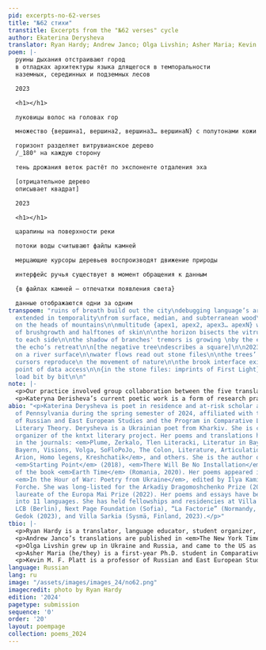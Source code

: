 ```yaml
---
pid: excerpts-no-62-verses
title: "№62 стихи"
transtitle: Excerpts from the "№62 verses" cycle
author: Ekaterina Derysheva
translator: Ryan Hardy; Andrew Janco; Olga Livshin; Asher Maria; Kevin M. F. Platt
poem: |-
  руины дыхания отстраивают город
  в отладках архитектуры языка длящегося в темпоральности
  наземных, серединных и подземных лесов

  2023

  <h1></h1>

  луковицы волос на головах гор

  множество {вершина1, вершина2, вершина3… вершинаN} с полутонами кожи и веснушками зарослей

  горизонт разделяет витрувианское дерево
  /_180° на каждую сторону

  тень дрожания веток растёт по экспоненте отдаления эха

  [отрицательное дерево
  описывает квадрат]

  2023

  <h1></h1>

  царапины на поверхности реки

  потоки воды считывают файлы камней

  мерцающие курсоры деревьев воспроизводят движение природы

  интерфейс ручья существует в момент обращения к данным

  {в файлах камней – отпечатки появления света}

  данные отображаются одни за одним
transpoem: "ruins of breath build out the city\ndebugging language’s architecture,
  extended in temporality\nfrom surface, median, and subterranean wood\n\n2023\n\n<h1></h1>\n\nfollicles
  on the heads of mountains\n\nmultitude {apex1, apex2, apex3… apexN} with\nfreckles
  of brushgrowth and halftones of skin\n\nthe horizon bisects the vitruvian pine\n/_180°
  to each side\n\nthe shadow of branches' tremors is growing \nby the exponent of
  the echo’s retreat\n\n[the negative tree\ndescribes a square]\n\n2023\n\n<h1></h1>\n\nscratches
  on a river surface\n\nwater flows read out stone files\n\nthe trees’ flickering
  cursors reproduce\n the movement of nature\n\nthe brook interface exists at the
  point of data access\n\n{in the stone files: imprints of First Light}\n\nthe data
  load bit by bit\n\n"
note: |-
  <p>Our practice involved group collaboration between the five translators and the poet Kateryna Derysheva. We each chose initial translations to draft for the poems and then met to collectively finalize them alongside Kateryna. This process involved having Kateryna read the original poems in Russian and providing invaluable commentary on her word choice and intended images. Translators are listed in alphabetical order to reflect the collective nature of our work.</p>
  <p>Kateryna Derisheva’s current poetic work is a form of research practice, oriented at once towards the poet’s own position in language, and towards the languages that surround her: everyday, technical, professional, etc. One may take, for example, her poem “[lake icing over]” (“[<span lang="ru">замерзающее озеро</span>]). In Kateryna’s account of work on this poem, it began with contemplation of “a metaphor that was chasing me— the image of a lake as the cornea of an eye” as well as the image of “a tree growing out of the pupil.” She proceeded with consultation of specialized writing on biology and of dictionaries. Associations with surveillance cameras and retractable lenses followed. Work continued through a series of additional ruminations on what the lake-cornea sees or does not see—snow, or a peculiar negative, reversed snow. Finally, work on the poem led to an additional set of associations relating to the process of recording an image on a bitmap. The end result is a chain of signification, linked together by grammar and a logic that is less that of a dream and closer to that of a poetic “dictionary of collocation”—an experimental exploration of the linguistically possible at the intersection of polyvocal linguistic practices.</p>
abio: "<p>Katerina Derysheva is poet in residence and at-risk scholar at the University
  of Pennsylvania during the spring semester of 2024, affiliated with the Department
  of Russian and East European Studies and the Program in Comparative Literature and
  Literary Theory. Derysheva is a Ukrainian poet from Kharkiv. She is co-founder and
  organizer of the kntxt literary project. Her poems and translations have been published
  in the journals: <em>Plume, Zerkalo, Tlen Literacki, Literatur in Bayern, Literaturportal
  Bayern, Visions, Volga, SoFloPoJo, The Colon, Literature, Articulation, New Coast,
  Arion, Homo legens, Kreshchatik</em>, and others. She is the author of the books
  <em>Starting Point</em> (2018), <em>There Will Be No Installation</em> (2023); co-author
  of the book <em>Earth Time</em> (Romania, 2020). Her poems appeared in the anthology
  <em>In the Hour of War: Poetry from Ukraine</em>, edited by Ilya Kaminsky and Carolyn
  Forche. She was long-listed for the Arkadiy Dragomoshchenko Prize (2019) and is
  laureate of the Europa Mai Prize (2022). Her poems and essays have been translated
  into 11 languages. She has held fellowships and residencies at Villa Concordia (Bamberg),
  LCB (Berlin), Next Page Foundation (Sofia), “La Factorie” (Normandy, 2023), Lübeck
  Gedok (2023), and Villa Sarkia (Sysmä, Finland, 2023).</p>"
tbio: |-
  <p>Ryan Hardy is a translator, language educator, student organizer, and recent graduate of the University of Pennsylvania, where he focused on Russian and Eastern European Studies. He has held various writing and editing positions for the School of Russian and Asian Studies, Pomona College’s <em>Vestnik</em>, and <em>DoubleSpeak Magazine</em>. Ryan’s research interests lie at the intersections of historical memory, identity-based conflict, and countercultural movements in Central/Eastern Europe and Eurasia. Most recently, Ryan’s work has focused on collective memory of the Czechoslovak-founded Interhelpo labor cooperative in Bishkek, Kyrgyzstan. Ryan translates across genres, ranging from poetry and prose to memoir and articles from Russian civil society.</p>
  <p>Andrew Janco’s translations are published in <em>The New York Times, Ploughshares</em>, and other journals, and are included in the anthology <em>Words for War: New Poems from Ukraine</em>. With Olga Livshin, he is the co-translator of <em>A Man Only Needs a Room</em>, a volume of Vladimir Gandelsman's poetry (2022), and <em>Today Is a Different War</em> by Lyudmyla Khersonska (2023).</p>
  <p>Olga Livshin grew up in Ukraine and Russia, and came to the US as a teenager. Her poetry, essays, translations and interviews appear in the <em>New York Times, Ploughshares, The Rumpus, the Kenyon Review</em>, and other journals. She is the author of <em>A Life Replaced: Poems with Translations from Anna Akhmatova and Vladimir Gandelsman</em> (Poets & Traitors Press, 2019). Livshin co-translated <em>Today is a Different War</em> by the Ukrainian poet Lyudmyla Khersonska (Arrowsmith Press, 2023) and <em>A Man Only Needs a Room</em> by the Russian-American poet Vladimir Gandelsman (New Meridian Arts, 2022). As a Consulting Poetry Editor for <em>Mukoli: A Journal for Peace</em>, she reviews poetry from marginalized, conflict-affected communities and collectives across the world. She holds a Ph.D. in Slavic Languages and in Literatures and taught at the university level for over a decade before focusing on teaching and practicing creative writing.</p>
  <p>Asher Maria (he/they) is a first-year Ph.D. student in Comparative Literature & Literary Theory and 2023-2024 Vartan Gregorian Humanities Graduate Fellow at the University of Pennsylvania. As a comparativist, Asher is primarily interested in decolonial research at the intersection of Baltic, Lusophone, and Slavic studies. His planned dissertation looks at how the literature of Lithuanian, Polish, Russian, and Ukrainian migrants in Brazil reflects these communities’ role in the development of Brazilian national identity. They also have a background in translating from Lithuanian and Russian.</p>
  <p>Kevin M. F. Platt is a professor of Russian and East European Studies at the University of Pennsylvania and graduate chair of the Program in Comparative Literature and Literary Theory. His scholarly work focuses on Russian and East European poetry, culture, and history. His translations of Russophone and Latvian poetry have appeared in <em>World Literature Today, Jacket2, Fence</em>, and other journals. He is the author or editor of several scholarly books, the most recent of which is <em>Border Conditions: Russian-Speaking Latvians Between World Orders</em> (2024). He has contributed to a number of volumes of poetry in translation, including <em>Hit Parade: The Orbita Group</em> (2015), for which he served as lead translator and editor. He also has organized the intermittent Russophone poetry translation symposium Your Language My Ear at the University of Pennsylvania and elsewhere.</p>
language: Russian
lang: ru
image: "/assets/images/images_24/no62.png"
imagecredit: photo by Ryan Hardy
edition: '2024'
pagetype: submission
sequence: '0'
order: '20'
layout: poempage
collection: poems_2024
---
```


